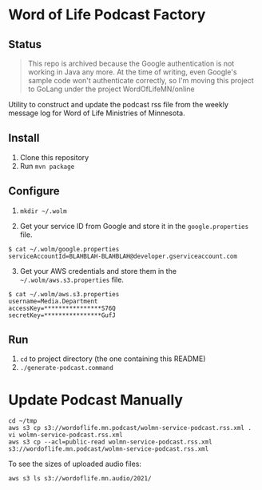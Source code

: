 # Word of Life Podcast Factory

## Status
> This repo is archived because the Google authentication is not working in Java any more. 
  At the time of writing, even Google's sample code won't authenticate correctly, so I'm
  moving this project to GoLang under the project WordOfLifeMN/online

Utility to construct and update the podcast rss file from the weekly message log for Word of Life Ministries of Minnesota.

## Install

1. Clone this repository
2. Run `mvn package`

## Configure

1. `mkdir ~/.wolm`

2. Get your service ID from Google and store it in the `google.properties` file.
```
$ cat ~/.wolm/google.properties
serviceAccountId=BLAHBLAH-BLAHBLAH@developer.gserviceaccount.com
```

3. Get your AWS credentials and store them in the `~/.wolm/aws.s3.properties` file.
```
$ cat ~/.wolm/aws.s3.properties 
username=Media.Department
accessKey=****************S76Q
secretKey=****************GufJ
```

## Run

1. `cd` to project directory (the one containing this README)
2. `./generate-podcast.command`

# Update Podcast Manually

```
cd ~/tmp
aws s3 cp s3://wordoflife.mn.podcast/wolmn-service-podcast.rss.xml .
vi wolmn-service-podcast.rss.xml
aws s3 cp --acl=public-read wolmn-service-podcast.rss.xml s3://wordoflife.mn.podcast/wolmn-service-podcast.rss.xml
```
To see the sizes of uploaded audio files:
```
aws s3 ls s3://wordoflife.mn.audio/2021/
```
